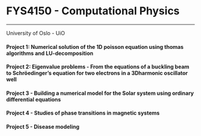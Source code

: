 # FYS4150 - Computational Physics
---------------------------------
University of Oslo - UiO

#### Project 1: Numerical solution of the 1D poisson equation using thomas algorithms and LU-decomposition

#### Project 2: Eigenvalue problems - From the equations of a buckling beam to Schröedinger’s equation for two electrons in a 3Dharmonic oscillator well

#### Project 3 - Building a numerical model for the Solar system using ordinary differential equations

#### Project 4 - Studies of phase transitions in magnetic systems 

#### Project 5 - Disease modeling